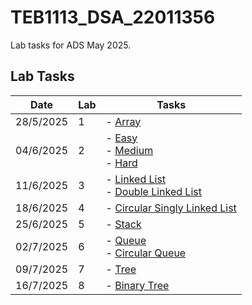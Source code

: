 
# TEB1113_DSA_22011356

Lab tasks for ADS May 2025.

## Lab Tasks

| Date       | Lab | Tasks                                |
|------------|-----|--------------------------------------|
| 28/5/2025  | 1   | - [Array](L1/22011356_rithish_L1.cpp)                |
| 04/6/2025  | 2   | - [Easy](L2/22011356_rithish_easy_L2.cpp) <br> - [Medium](L2/22011356_rithish_medium_L2.cpp) <br> - [Hard](L2/22011356_rithish_hard_L2.cpp) |
| 11/6/2025  | 3   | - [Linked List](L3/22011356_rithish_L3.cpp)  <br> - [Double Linked List](L3/22011356_rithish_doublelink_L3.cpp)   |
| 18/6/2025  | 4   | - [Circular Singly Linked List](L4/22011356_rithish_L4.cpp)    |
| 25/6/2025  | 5   | - [Stack](L5/22011356_rithish_L5.cpp)          |
| 02/7/2025  | 6   | - [Queue](L6/22011356_rithish_L6_Queue.cpp)  <br> - [Circular Queue](L6/22011356_rithish_L6_CircularQueue.cpp)   |
| 09/7/2025  | 7   | - [Tree](L7/22011356_rithish_L7.cpp)    | L8/22011356_rithish_L8.cpp
| 16/7/2025  | 8   | - [Binary Tree](L8/22011356_rithish_L8.cpp)    |
